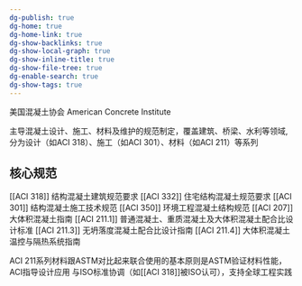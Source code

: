 ```yaml
---
dg-publish: true
dg-home: true
dg-home-link: true
dg-show-backlinks: true
dg-show-local-graph: true
dg-show-inline-title: true
dg-show-file-tree: true
dg-enable-search: true
dg-show-tags: true
---
```

美国混凝土协会
American Concrete Institute

主导混凝土设计、施工、材料及维护的规范制定，覆盖建筑、桥梁、水利等领域, 分为设计（如ACI 318）、施工（如ACI 301）、材料（如ACI 211）等系列


## 核心规范
[[ACI 318]] 结构混凝土建筑规范要求
[[ACI 332]] 住宅结构混凝土规范要求
[[ACI 301]] 结构混凝土施工技术规范
[[ACI 350]] 环境工程混凝土结构规范
[[ACI 207]] 大体积混凝土指南
[[ACI 211.1​]] 普通混凝土、重质混凝土及大体积混凝土配合比设计标准
[[ACI 211.3]] 无坍落度混凝土配合比设计指南
[[ACI 211.4]] 大体积混凝土温控与隔热系统指南


ACI 211系列材料跟ASTM对比起来联合使用的基本原则是 ​​ASTM验证材料性能，ACI指导设计应用
与ISO标准协调（如[[ACI 318]]被ISO认可），支持全球工程实践

